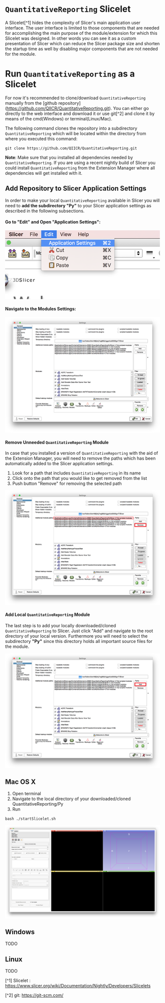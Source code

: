 # `QuantitativeReporting` Slicelet

A Slicelet[^1] hides the complexity of Slicer's main application user interface. The user interface is limited to those components that are needed for accomplishing the main purpose of the module/extension for which this Slicelet was designed. In other words you can see it as a custom presentation of Slicer which can reduce the Slicer package size and shorten the startup time as well by disabling major components that are not needed for the module.  

# Run `QuantitativeReporting` as a Slicelet

For now it's recommended to clone/download `QuantitativeReporting` manually from the [github repository] (https://github.com/QIICR/QuantitativeReporting.git). You can either go directly to the web interface and download it or use git[^2] and clone it by means of the cmd(Windows) or terminal(Linux/Mac). 

The following command clones the repository into a subdirectory `QuantitativeReporting` which will be located within the directory from where you executed this command:

```
git clone https://github.com/QIICR/QuantitativeReporting.git
```

**Note**: Make sure that you installed all dependencies needed by `QuantitativeReporting`. If you are using a recent nightly build of Slicer you could install `QuantitativeReporting` from the Extension Manager where all dependencies will get installed with it.

## Add Repository to Slicer Application Settings

In order to make your local `QuantitativeReporting` available in Slicer you will need to **add the subdirectory "Py"** to your Slicer application settings as described in the following subsections.

#### Go to "Edit" and Open "Application Settings":

![](screenshots/open_application_settings.png)

#### Navigate to the Modules Settings:

![](screenshots/application_settings.png)

#### Remove Unneeded `QuantitativeReporting` Module

In case that you installed a version of `QuantitativeReporting` with the aid of the Extension Manager, you will need to remove the paths which has been automatically added to the Slicer application settings. 

1. Look for a path that includes `QuantitativeReporting` in its name
2. Click onto the path that you would like to get removed from the list
3. Push button "Remove" for removing the selected path

![](screenshots/Remove_module.png)

#### Add Local `QuantitativeReporting` Module

The last step is to add your locally downloaded/cloned `QuantitativeReporting` to Slicer. Just click "Add" and navigate to the root directory of your local version. Furthermore you will need to select the subdirectory **"Py"** since this directory holds all important source files for the module.

![](screenshots/Add_module.png)


## Mac OS X

1. Open terminal
2. Navigate to the local directory of your downloaded/cloned QuantitativeReporting/Py
3. Run
```
bash ./startSlicelet.sh 
```

![](screenshots/slicelet.png)

## Windows

TODO

## Linux

TODO

[^1] Slicelet : https://www.slicer.org/wiki/Documentation/Nightly/Developers/Slicelets

[^2] git: https://git-scm.com/





